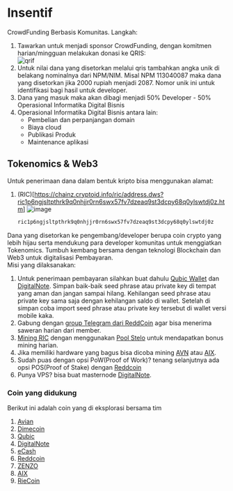 # Insentif
CrowdFunding Berbasis Komunitas. Langkah:
1. Tawarkan untuk menjadi sponsor CrowdFunding, dengan komitmen harian/mingguan melakukan donasi ke QRIS:  
![qrif](https://github.com/user-attachments/assets/6793f951-8271-4d81-8a82-2cb997241176)  
2. Untuk nilai dana yang disetorkan melalui qris tambahkan angka unik di belakang nominalnya dari NPM/NIM. Misal NPM 113040087 maka dana yang disetorkan jika 2000 rupiah menjadi 2087. Nomor unik ini untuk identifikasi bagi hasil untuk developer.
3. Dana yang masuk maka akan dibagi menjadi 50% Developer - 50% Operasional Informatika Digital Bisnis
4. Operasional Informatika Digital Bisnis antara lain:
   * Pembelian dan perpanjangan domain
   * Biaya cloud
   * Publikasi Produk
   * Maintenance aplikasi

## Tokenomics & Web3
Untuk penerimaan dana dalam bentuk kripto bisa menggunakan alamat:
1. (RIC)[https://chainz.cryptoid.info/ric/address.dws?ric1p6ngjsltpthrk9q0nhjjr0rn6swx57fv7dzeaq9st3dcpy68q0ylswtdj0z.htm]
   ![image](https://github.com/user-attachments/assets/838c315a-f525-46b9-ad90-9f6b70c2981a)
   ```txt
   ric1p6ngjsltpthrk9q0nhjjr0rn6swx57fv7dzeaq9st3dcpy68q0ylswtdj0z
   ```

Dana yang disetorkan ke pengembang/developer berupa coin crypto yang lebih hijau serta mendukung para developer komunitas untuk menggiatkan Tokenomics.
Tumbuh kembang bersama dengan teknologi Blockchain dan Web3 untuk digitalisasi Pembayaran.  
Misi yang dilaksanakan:
1. Untuk penerimaan pembayaran silahkan buat dahulu [Qubic Wallet](https://wallet.qubic.org/) dan [DigitalNote](https://digitalnote.org/). Simpan baik-baik seed phrase atau private key di tempat yang aman dan jangan sampai hilang. Kehilangan seed phrase atau private key sama saja dengan kehilangan saldo di wallet. Setelah di simpan coba import seed phrase atau private key tersebut di wallet versi mobile kaka.
2. Gabung dengan [group Telegram dari ReddCoin](https://t.me/ReddcoinOfficial) agar bisa menerima saweran harian dari member.
3. [Mining RIC](https://riecoin.xyz/rieMiner/) dengan menggunakan [Pool Stelo](https://stelo.xyz/Mining) untuk mendapatkan bonus mining harian.
4. Jika memiliki hardware yang bagus bisa dicoba mining [AVN](https://www.avn.network/en/mining) atau [AIX](https://astrix-network.com/).
5. Sudah puas dengan opsi PoW(Proof of Work)? tenang selanjutnya ada opsi POS(Proof of Stake) dengan [Reddcoin](https://www.reddcoin.com/)
6. Punya VPS? bisa buat masternode [DigitalNote](https://digitalnote.org/).

### Coin yang didukung
Berikut ini adalah coin yang di eksplorasi bersama tim
1. [Avian](https://www.avn.network/en)
2. [Dimecoin](https://www.dimecoinnetwork.com/)
3. [Qubic](https://qubic.org/)
4. [DigitalNote](https://digitalnote.org/)
5. [eCash](https://e.cash/)
6. [Reddcoin](https://www.reddcoin.com/)
7. [ZENZO](https://zenzo.io/)
8. [AIX](https://astrix-network.com/)
9. [RieCoin](https://riecoin.xyz/rieMiner/)
